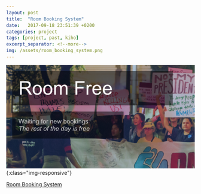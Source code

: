 ```yaml
---
layout: post
title:  "Room Booking System"
date:   2017-09-18 23:51:39 +0200
categories: project
tags: [project, past, kiho]
excerpt_separator: <!--more-->
img: /assets/room_booking_system.png
---
```

![PlasticTracker](/assets/room_booking_system.png){:class="img-responsive"}



[Room Booking System](https://github.com/gptechlab/room-booking-system)


